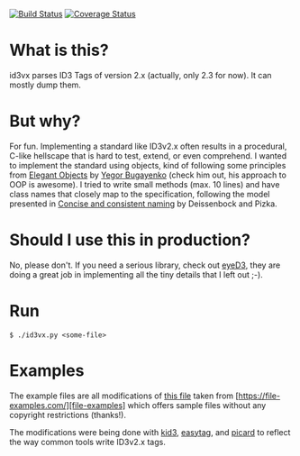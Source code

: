 [![Build Status][build-badge]][build-link]
[![Coverage Status][cov-badge]][cov-link]

# What is this?
id3vx parses ID3 Tags of version 2.x (actually, only 2.3 for now). It can mostly dump them.

# But why?
For fun. Implementing a standard like ID3v2.x often results in a procedural, C-like hellscape
that is hard to test, extend, or even comprehend. I wanted to implement the standard using objects, kind of 
following some principles from [Elegant Objects][elegant-objects] by [Yegor Bugayenko][yegor-bugayenko] 
(check him out, his approach to OOP is awesome). I tried to write small methods (max. 10 lines) and have class names
that closely map to the specification, following the model presented in 
[Concise and consistent naming][concise-consistent] by Deissenbock and Pizka.  

# Should I use this in production?
No, please don't. If you need a serious library, check out [eyeD3][eyed3], they are doing a great job in implementing
all the tiny details that I left out ;-).

# Run
```
$ ./id3vx.py <some-file>
```

# Examples
The example files are all modifications of [this file][example-file] taken from 
[https://file-examples.com/][file-examples] which offers sample files without any copyright restrictions (thanks!).

The modifications were being done with [kid3][kid3], [easytag][easytag], and [picard][picard] to reflect the way
common tools write ID3v2.x tags.  

[build-badge]: https://travis-ci.org/suspectpart/id3vx.svg?branch=master
[build-link]: https://travis-ci.org/suspectpart/id3vx
[cov-badge]: https://coveralls.io/repos/github/suspectpart/id3vx/badge.svg?branch=master
[cov-link]: https://coveralls.io/github/suspectpart/id3vx?branch=master
[eyed3]: https://eyed3.readthedocs.io/en/latest/
[elegant-objects]: https://www.yegor256.com/elegant-objects.html
[yegor-bugayenko]: https://www.yegor256.com/
[concise-consistent]: https://ieeexplore.ieee.org/document/1421019
[example-file]: https://file-examples.com/wp-content/uploads/2017/11/file_example_MP3_700KB.mp3
[file-examples]: https://file-examples.com/
[picard]: https://picard.musicbrainz.org/
[kid3]: https://kid3.sourceforge.io/
[easytag]: https://github.com/GNOME/easytag 
